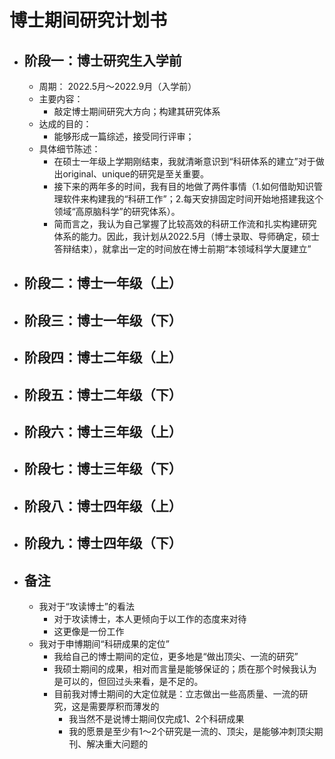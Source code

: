 # 博士期间研究计划书



- ## 阶段一：博士研究生入学前
	- 周期：
		2022.5月～2022.9月（入学前）
	- 主要内容：
		- 敲定博士期间研究大方向；构建其研究体系
	- 达成的目的：
		- 能够形成一篇综述，接受同行评审；
	- 具体细节陈述：
		- 在硕士一年级上学期刚结束，我就清晰意识到“科研体系的建立”对于做出original、unique的研究是至关重要。
		- 接下来的两年多的时间，我有目的地做了两件事情（1.如何借助知识管理软件来构建我的“科研工作”；2.每天安排固定时间开始地搭建我这个领域“高原脑科学”的研究体系）。
		- 简而言之，我认为自己掌握了比较高效的科研工作流和扎实构建研究体系的能力。因此，我计划从2022.5月（博士录取、导师确定，硕士答辩结束），就拿出一定的时间放在博士前期“本领域科学大厦建立”
- ## 阶段二：博士一年级（上）
- ## 阶段三：博士一年级（下）
- ## 阶段四：博士二年级（上）
- ## 阶段五：博士二年级（下）
- ## 阶段六：博士三年级（上）
- ## 阶段七：博士三年级（下）
- ## 阶段八：博士四年级（上）
- ## 阶段九：博士四年级（下）
- ## 备注
	- 我对于“攻读博士”的看法
		- 对于攻读博士，本人更倾向于以工作的态度来对待
		- 这更像是一份工作
	- 我对于申博期间“科研成果的定位”
		- 我给自己的博士期间的定位，更多地是“做出顶尖、一流的研究”
		- 我硕士期间的成果，相对而言量是能够保证的；质在那个时候我认为是可以的，但回过头来看，是不足的。
		- 目前我对博士期间的大定位就是：立志做出一些高质量、一流的研究，这是需要厚积而薄发的
			- 我当然不是说博士期间仅完成1、2个科研成果
			- 我的愿景是至少有1～2个研究是一流的、顶尖，是能够冲刺顶尖期刊、解决重大问题的